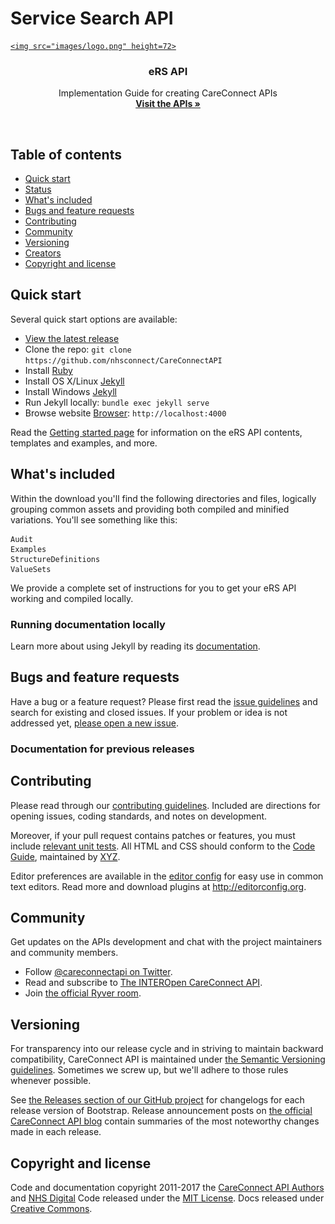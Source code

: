 # Service Search API

<p align="center">
  <a href="https://v4-alpha.getbootstrap.com">
  
    <img src="images/logo.png" height=72>
  </a>

  <h3 align="center">eRS API</h3>

  <p align="center">
    Implementation Guide for creating CareConnect APIs
    <br>
    <a href="#"><strong>Visit the APIs &raquo;</strong></a>
  </p>
</p>

<br>

## Table of contents

- [Quick start](#quick-start)
- [Status](#status)
- [What's included](#whats-included)
- [Bugs and feature requests](#bugs-and-feature-requests)
- [Contributing](#contributing)
- [Community](#community)
- [Versioning](#versioning)
- [Creators](#creators)
- [Copyright and license](#copyright-and-license)

## Quick start

Several quick start options are available:

- [View the latest release]( )
- Clone the repo: `git clone https://github.com/nhsconnect/CareConnectAPI`
- Install [Ruby](https://www.ruby-lang.org/en/documentation/installation/#homebrew)
- Install OS X/Linux [Jekyll](https://jekyllrb.com/docs/installation/)
- Install Windows [Jekyll](https://jekyllrb.com/docs/windows/)
- Run Jekyll locally: `bundle exec jekyll serve`
- Browse website [Browser](http://localhost:4000): `http://localhost:4000`

Read the [Getting started page](#) for information on the eRS API contents, templates and examples, and more.

## What's included

Within the download you'll find the following directories and files, logically grouping common assets and providing both compiled and minified variations. You'll see something like this:

```
Audit
Examples
StructureDefinitions
ValueSets
```

We provide a complete set of instructions for you to get your eRS API working and compiled locally.

### Running documentation locally

Learn more about using Jekyll by reading its [documentation](https://jekyllrb.com/docs/home/).

## Bugs and feature requests

Have a bug or a feature request? Please first read the [issue guidelines](https://github.com/nhsconnect/CareConnectAPI/master/CONTRIBUTING.md#using-the-issue-tracker) and search for existing and closed issues. If your problem or idea is not addressed yet, [please open a new issue](https://github.com/nhsconnect/CareConnectAPI/issues/new).


### Documentation for previous releases



## Contributing

Please read through our [contributing guidelines](). Included are directions for opening issues, coding standards, and notes on development.

Moreover, if your pull request contains patches or features, you must include [relevant unit tests](). All HTML and CSS should conform to the [Code Guide](), maintained by [XYZ]().

Editor preferences are available in the [editor config]() for easy use in common text editors. Read more and download plugins at <http://editorconfig.org>.



## Community

Get updates on the APIs development and chat with the project maintainers and community members.

- Follow [@careconnectapi on Twitter](https://twitter.com/getbootstrap).
- Read and subscribe to [The INTEROpen CareConnect API](http://www.interopen.org/).
- Join [the official Ryver room](https://interopen.ryver.com/).


## Versioning

For transparency into our release cycle and in striving to maintain backward compatibility, CareConnect API is maintained under [the Semantic Versioning guidelines](http://semver.org/). Sometimes we screw up, but we'll adhere to those rules whenever possible.

See [the Releases section of our GitHub project](https://github.com/nhsconnect/CareConnectAPI/releases) for changelogs for each release version of Bootstrap. Release announcement posts on [the official CareConnect API blog](#) contain summaries of the most noteworthy changes made in each release.



## Copyright and license

Code and documentation copyright 2011-2017 the [CareConnect API Authors](#) and [NHS Digital](#) Code released under the [MIT License](#). Docs released under [Creative Commons](#).

